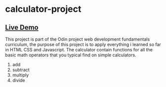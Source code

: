 # calculator-project

## [Live Demo](https://anmaras.github.io/calculator-project/)

This project is part of the Odin project web development fundamentals curriculum, the purpose of this project is to apply everything i learned so far in HTML CSS and Javascript.
The calculator contain functions for all the basic math operators that you typical find on simple calculators.

1. add
2. subtract
3. multiply
4. divide
